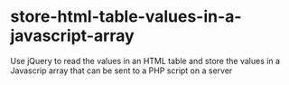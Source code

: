 # store-html-table-values-in-a-javascript-array
Use jQuery to read the values in an HTML table and store the values in a Javascrip array that can be sent to a PHP script on a server
